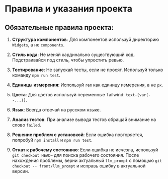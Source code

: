 # Правила и указания проекта

## Обязательные правила проекта:

1. **Структура компонентов**: Для компонентов используй директорию `Widgets`, а не `components`.

2. **Стиль кода**: Не меняй кардинально существующий код. Подстраивайся под стиль, чтобы упростить ревью.

3. **Тестирование**: Не запускай тесты, если не просят. Используй только команду `npm run test`.

4. **Единицы измерения**: Используй `rem` как единицу измерения, а не `px`.

5. **Цвета**: Для цветов используй переменные Tailwind: `text-[var(--...)]`.

6. **Язык**: Всегда отвечай на русском языке.

7. **Анализ тестов**: При анализе вывода тестов обращай внимание на слово `failed`.

8. **Решение проблем с установкой**: Если ошибка повторяется, попробуй `npm install` и `npm run test`.

9. **Откат к рабочему состоянию**: Если ошибка не исчезла, используй `git checkout HEAD~` для поиска рабочего состояния. После нахождения проблемы, верни актуальный `llm_prompt` с помощью `git checkout -- front/llm_prompt` и исправь ошибку в актуальной версии.
